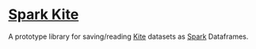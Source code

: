 # [Spark Kite](http://www.davidgreco.me/blog/2015/04/14/spark-slash-kite-integration/)
A prototype library for saving/reading [Kite](http://www.kitesdk.org) datasets as [Spark](http://spark.apache.org) Dataframes.